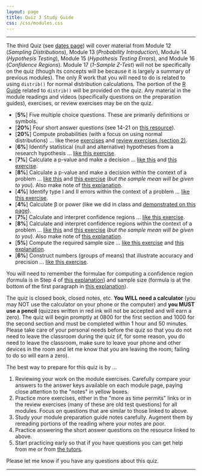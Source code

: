 ```yaml
---
layout: page
title: Quiz 3 Study Guide
css: /css/modules.css
---
```


----

The third Quiz (see [dates page](../Dates-Current)) will cover material from Module 12 (*Sampling Distributions*), Module 13 (*Probability Introduction*), Module 14 (*Hypothesis Testing*), Module 15 (*Hypothesis Testing Errors*), and Module 16 (*Confidence Regions*). Module 17 (*1-Sample Z-Test*) will not be specifically on the quiz (though its concepts will be because it is largely a summary of previous modules). The only R  work that you will need to do is related to using `distrib()` for normal distribution calculations. The portion of the [R Guide](../MTH107-RGuide.pdf) related to `distrib()` will be provided on the quiz. Any material in the module readings and videos (specifically questions on the preparation guides), exercises, or review exercises may be on the quiz.

* [**5%**] Five multiple choice questions. These are primarily definitions or symbols.
* [**20%**] Four short answer questions (see 14-21 on [this resource](../ShortAnswerQuestions)).
* [**20%**] Compute probabilities (with a focus on using normal distributions) ... like these [exercises](../../modules/CE/Probability_CE1.html#pollutants-in-auto-exhaust) and [review exercises (section 2)](../../modules/RE/Probability_RevEx.html).
* [**6%**] Identify statistical (null and alternative) hypotheses from a research hypothesis ... [like this exercise](../../modules/CE/HypTesting_CE1.html#identifying-hypotheses).
* [**7%**] Calculate a p-value and make a decision ... [like this](../../modules/CE/HypTesting_CE1.html#p-value-calculations-and-decisions-i) and [this exercise](../../modules/CE/HypTesting_CE2.html#p-value-calculations-and-decisions-ii).
* [**8%**] Calculate a p-value and make a decision within the context of a problem ... [like this](../../modules/CE/HypTesting_CE1.html#body-temperature) and [this exercise](../../modules/CE/HypTesting_CE1.html#beetle-size) (*but the sample mean will be given to you*). Also make note of [this explanation](../../modules/Explanations/Calc_pvalue_Z).
* [**4%**] Identify type I and II errors within the context of a problem ... [like this exercise](../../modules/CE/HypTestingErrs_CE.html#identifying-type-i-and-ii-errors).
* [**4%**] Calculate &beta; or power (like we did in class and [demonstrated on this page](../../modules/Explanations/Calc_Beta)).
* [**7%**] Calculate and interpret confidence regions ... [like this exercise](../../modules/CE/ConfRegions_CE2.html#confidence-region-calculations).
* [**8%**] Calculate and interpret confidence regions within the context of a problem ... [like this](../../modules/CE/ConfRegions_CE2.html#body-temperature) and [this exercise](../../modules/CE/ConfRegions_CE2.html#beetle-size) (*but the sample mean will be given to you*). Also make note of [this explanation](../../modules/Explanations/Calc_CI_Z).
* [**5%**] Compute the required sample size ... [like this exercise](../../modules/CE/ConfRegions_CE2.html#internet-usage) and [this explanation](../../modules/Explanations/Calc_n).
* [**6%**] Construct numbers (groups of means) that illustrate accuracy and precision ... [like this exercise](../../modules/CE/SamplingDist_CE3.html#accuracy-and-precision).

You will need to remember the formulae for computing a confidence region (formula is in Step 4 of [this explanation](../../modules/Explanations/Calc_CI_Z)) and sample size (formula is at the bottom of the first paragraph in [this explanation](../../modules/Explanations/Calc_n)).

The quiz is closed book, closed notes, etc. **You WILL need a calculator** (you may NOT use the calculator on your phone or the computer) and **you MUST use a pencil** (quizzes written in red ink will not be accepted and will earn a zero). The quiz will begin promptly at 0800 for the first section and 1000 for the second section and must be completed within 1 hour and 50 minutes. Please take care of your personal needs before the quiz so that you do not need to leave the classroom during the quiz (if, for some reason, you do need to leave the classroom, make sure to leave your phone and other devices in the room and let me know that you are leaving the room; failing to do so will earn a zero).

The best way to prepare for this quiz is by ...

1. Reviewing your work on the module exercises. Carefully compare your answers to the answer keys available on each module page, paying close attention to the "notes" in yellow boxes.
1. Practice more exercises, either in the "more as time permits" links or in the review exercises (many of these are old test questions) for all modules. Focus on questions that are similar to those linked to above.
1. Study your module preparation guide notes carefully. Augment them by rereading portions of the reading where your notes are poor.
1. Practice answering the short answer questions on the resource linked to above.
1. Start practicing early so that if you have questions you can get help from me or from [the tutors](../Syllabus-Current.html#tutors).

Please let me know if you have any questions about this quiz.

----
